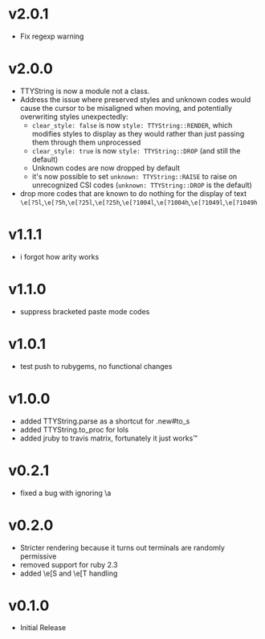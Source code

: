 # v2.0.1
- Fix regexp warning

# v2.0.0
- TTYString is now a module not a class.
- Address the issue where preserved styles and unknown codes would cause the cursor to be misaligned when moving, and potentially overwriting styles unexpectedly:
  - `clear_style: false` is now `style: TTYString::RENDER`, which modifies styles to display as they would rather than just passing them through them unprocessed
  - `clear_style: true` is now `style: TTYString::DROP` (and still the default)
  - Unknown codes are now dropped by default
  - it's now possible to set `unknown: TTYString::RAISE` to raise on unrecognized CSI codes (`unknown: TTYString::DROP` is the default)
- drop more codes that are known to do nothing for the display of text `\e[?5l`,`\e[?5h`,`\e[?25l`,`\e[?25h`,`\e[?1004l`,`\e[?1004h`,`\e[?1049l`,`\e[?1049h`

# v1.1.1
- i forgot how arity works

# v1.1.0
- suppress bracketed paste mode codes

# v1.0.1
- test push to rubygems, no functional changes

# v1.0.0
- added TTYString.parse as a shortcut for .new#to_s
- added TTYString.to_proc for lols
- added jruby to travis matrix, fortunately it just works™

# v0.2.1
- fixed a bug with ignoring \a

# v0.2.0
- Stricter rendering because it turns out terminals are randomly permissive
- removed support for ruby 2.3
- added \e[S and \e[T handling

# v0.1.0
- Initial Release
